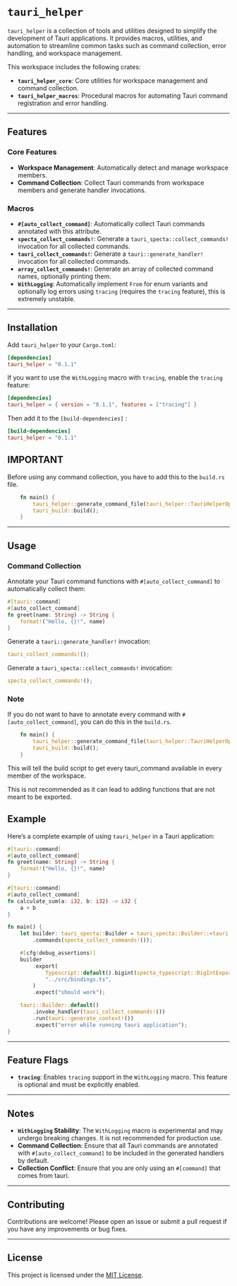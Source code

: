 # `tauri_helper`

`tauri_helper` is a collection of tools and utilities designed to simplify the development of Tauri applications. It provides macros, utilities, and automation to streamline common tasks such as command collection, error handling, and workspace management.

This workspace includes the following crates:
- **`tauri_helper_core`**: Core utilities for workspace management and command collection.
- **`tauri_helper_macros`**: Procedural macros for automating Tauri command registration and error handling.

---

## Features

### Core Features
- **Workspace Management**: Automatically detect and manage workspace members.
- **Command Collection**: Collect Tauri commands from workspace members and generate handler invocations.

### Macros
- **`#[auto_collect_command]`**: Automatically collect Tauri commands annotated with this attribute.
- **`specta_collect_commands!`**: Generate a `tauri_specta::collect_commands!` invocation for all collected commands.
- **`tauri_collect_commands!`**: Generate a `tauri::generate_handler!` invocation for all collected commands.
- **`array_collect_commands!`**: Generate an array of collected command names, optionally printing them.
- **`WithLogging`**: Automatically implement `From` for enum variants and optionally log errors using `tracing` (requires the `tracing` feature), this is extremely unstable.

---

## Installation

Add `tauri_helper` to your `Cargo.toml`:

```toml
[dependencies]
tauri_helper = "0.1.1"
```

If you want to use the `WithLogging` macro with `tracing`, enable the `tracing` feature:

```toml
[dependencies]
tauri_helper = { version = "0.1.1", features = ["tracing"] }
```

Then add it to the `[build-dependencies]` :

```toml
[build-dependencies]
tauri_helper = "0.1.1"
```

## IMPORTANT

Before using any command collection, you have to add this to the `build.rs` file.

```rust
    fn main() {
        tauri_helper::generate_command_file(tauri_helper::TauriHelperOptions::default());
        tauri_build::build();
    }
```
---

## Usage

### Command Collection

Annotate your Tauri command functions with `#[auto_collect_command]` to automatically collect them:

```rust
#[tauri::command]
#[auto_collect_command]
fn greet(name: String) -> String {
    format!("Hello, {}!", name)
}
```

Generate a `tauri::generate_handler!` invocation:

```rust
tauri_collect_commands!();
```

Generate a `tauri_specta::collect_commands!` invocation:

```rust
specta_collect_commands!();
```

### Note 

If you do not want to have to annotate every command with `#[auto_collect_command]`, you can do this in the `build.rs`.

```rust
    fn main() {
        tauri_helper::generate_command_file(tauri_helper::TauriHelperOptions::new(true));
        tauri_build::build();
    }
```

This will tell the build script to get every tauri_command available in every member of the workspace.

This is not recommended as it can lead to adding functions that are not meant to be exported.

## Example

Here’s a complete example of using `tauri_helper` in a Tauri application:

```rust
#[tauri::command]
#[auto_collect_command]
fn greet(name: String) -> String {
    format!("Hello, {}!", name)
}

#[tauri::command]
#[auto_collect_command]
fn calculate_sum(a: i32, b: i32) -> i32 {
    a + b
}

fn main() {
    let builder: tauri_specta::Builder = tauri_specta::Builder::<tauri::Wry>::new()
        .commands(specta_collect_commands!());

    #[cfg(debug_assertions)]
    builder
        .export(
            Typescript::default().bigint(specta_typescript::BigIntExportBehavior::Number),
            "../src/bindings.ts",
        )
        .expect("should work");

    tauri::Builder::default()
        .invoke_handler(tauri_collect_commands!())
        .run(tauri::generate_context!())
        .expect("error while running tauri application");
}
```

---

## Feature Flags

- **`tracing`**: Enables `tracing` support in the `WithLogging` macro. This feature is optional and must be explicitly enabled.

---

## Notes

- **`WithLogging` Stability**: The `WithLogging` macro is experimental and may undergo breaking changes. It is not recommended for production use.
- **Command Collection**: Ensure that all Tauri commands are annotated with `#[auto_collect_command]` to be included in the generated handlers by default.
- **Collection Conflict**: Ensure that you are only using an `#[command]` that comes from tauri.

---

## Contributing

Contributions are welcome! Please open an issue or submit a pull request if you have any improvements or bug fixes.

---

## License

This project is licensed under the [MIT License](LICENSE).

